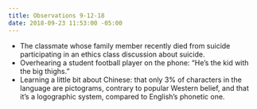 ```yaml
---
title: Observations 9-12-18
date: 2018-09-23 11:53:00 -05:00
---
```


- The classmate whose family member recently died from suicide participating in an ethics class discussion about suicide.
- Overhearing a student football player on the phone: “He’s the kid with the big thighs.”
- Learning a little bit about Chinese: that only 3% of characters in the language are pictograms, contrary to popular Western belief, and that it’s a logographic system, compared to English’s phonetic one.